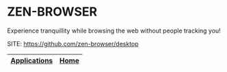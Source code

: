 # ZEN-BROWSER

 Experience tranquillity while browsing the web without people tracking you!

 SITE: https://github.com/zen-browser/desktop

 | [Applications](https://portable-linux-apps.github.io/apps.html) | [Home](https://portable-linux-apps.github.io)
 | --- | --- |
